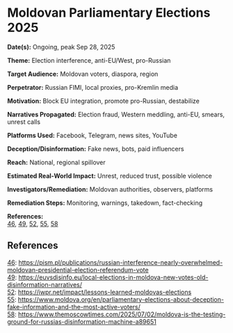 # Moldovan Parliamentary Elections 2025

**Date(s):** Ongoing, peak Sep 28, 2025

**Theme:** Election interference, anti-EU/West, pro-Russian

**Target Audience:** Moldovan voters, diaspora, region

**Perpetrator:** Russian FIMI, local proxies, pro-Kremlin media

**Motivation:** Block EU integration, promote pro-Russian, destabilize

**Narratives Propagated:** Election fraud, Western meddling, anti-EU, smears, unrest calls

**Platforms Used:** Facebook, Telegram, news sites, YouTube

**Deception/Disinformation:** Fake news, bots, paid influencers

**Reach:** National, regional spillover

**Estimated Real-World Impact:** Unrest, reduced trust, possible violence

**Investigators/Remediation:** Moldovan authorities, observers, platforms

**Remediation Steps:** Monitoring, warnings, takedown, fact-checking

**References:**  
[46](https://pism.pl/publications/russian-interference-nearly-overwhelmed-moldovan-presidential-election-referendum-vote), [49](https://euvsdisinfo.eu/local-elections-in-moldova-new-votes-old-disinformation-narratives/), [52](https://iwpr.net/impact/lessons-learned-moldovas-elections), [55](https://www.moldova.org/en/parliamentary-elections-about-deception-fake-information-and-the-most-active-voters/), [58](https://www.themoscowtimes.com/2025/07/02/moldova-is-the-testing-ground-for-russias-disinformation-machine-a89651)

## References

[46](https://pism.pl/publications/russian-interference-nearly-overwhelmed-moldovan-presidential-election-referendum-vote): https://pism.pl/publications/russian-interference-nearly-overwhelmed-moldovan-presidential-election-referendum-vote  
[49](https://euvsdisinfo.eu/local-elections-in-moldova-new-votes-old-disinformation-narratives/): https://euvsdisinfo.eu/local-elections-in-moldova-new-votes-old-disinformation-narratives/  
[52](https://iwpr.net/impact/lessons-learned-moldovas-elections): https://iwpr.net/impact/lessons-learned-moldovas-elections  
[55](https://www.moldova.org/en/parliamentary-elections-about-deception-fake-information-and-the-most-active-voters/): https://www.moldova.org/en/parliamentary-elections-about-deception-fake-information-and-the-most-active-voters/  
[58](https://www.themoscowtimes.com/2025/07/02/moldova-is-the-testing-ground-for-russias-disinformation-machine-a89651): https://www.themoscowtimes.com/2025/07/02/moldova-is-the-testing-ground-for-russias-disinformation-machine-a89651
